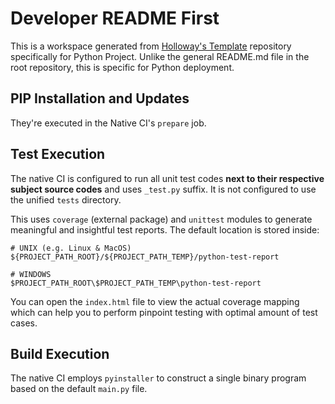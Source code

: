 # Developer README First
This is a workspace generated from
[Holloway's Template](https://github.com/ChewKeanHo/Template) repository
specifically for Python Project. Unlike the general README.md file in the root
repository, this is specific for Python deployment.




## PIP Installation and Updates
They're executed in the Native CI's `prepare` job.




## Test Execution
The native CI is configured to run all unit test codes
**next to their respective subject source codes** and uses `_test.py` suffix.
It is not configured to use the unified `tests` directory.

This uses `coverage` (external package) and `unittest` modules to generate
meaningful and insightful test reports. The default location is stored inside:

```
# UNIX (e.g. Linux & MacOS)
${PROJECT_PATH_ROOT}/${PROJECT_PATH_TEMP}/python-test-report

# WINDOWS
$PROJECT_PATH_ROOT\$PROJECT_PATH_TEMP\python-test-report
```

You can open the `index.html` file to view the actual coverage mapping which
can help you to perform pinpoint testing with optimal amount of test cases.




## Build Execution
The native CI employs `pyinstaller` to construct a single binary program based
on the default `main.py` file.
